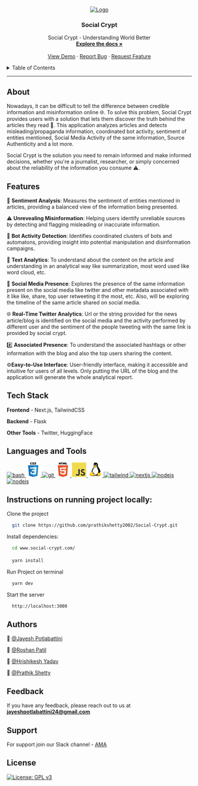 <br />
<div align="center">
  <a href="https://github.com/JayeshVP24/AICTE-Diary">
    <img src="src/logo.jpeg" alt="Logo" width="80" height="80">
  </a>

  <h3 align="center">Social Crypt</h3>

  <p align="center">
    Social Crypt - Understanding World Better
    <br />
    <a href="https://github.com/prathikshetty2002/Social-Crypt"><strong>Explore the docs »</strong></a>
    <br />
    <br />
    <a href="https://github.com/prathikshetty2002/Social-Crypt">View Demo</a>
    ·
    <a href="https://github.com/prathikshetty2002/Social-Crypt/issues">Report Bug</a>
    ·
    <a href="https://github.com/prathikshetty2002/Social-Crypt/issues">Request Feature</a>
  </p>
</div>



<details>
  <summary>Table of Contents</summary>
  <ol>
    <li><a href="#About">About</a></li>
    <li><a href="#Features">Features</a></li>
    <li><a href="#Tech-Stack">Tech Stack</a></li>
    <li><a href="#Languages-and-Tools">Languages and Tools</a></li>
    <li><a href="#Workflow">Workflow</a></li>
    <li><a href="#Instructions-on-running-project-locally">Instructions on running project locally</a></li>
    <li><a href="#Feedback">Feedback</a></li>
  </ol>
</details>

------

## About

Nowadays, it can be difficult to tell the difference between credible information and misinformation online 🌐. To solve this problem, Social Crypt provides users with a solution that lets them discover the truth behind the articles they read 📰. This application analyzes articles and detects misleading/propaganda information, coordinated bot activity, sentiment of entities mentioned, Social Media Activity of the same information, Source Authenticity and a lot more. 

Social Crypt is the solution you need to remain informed and make informed decisions, whether you're a journalist, researcher, or simply concerned about the reliability of the information you consume ⚠️.


## Features

📰 **Sentiment Analysis**: Measures the sentiment of entities mentioned in articles, providing a balanced view of the information being presented.

⚠️ **Unrevealing Misinformation**:  Helping users identify unreliable sources by detecting and flagging misleading or inaccurate information.

🤖 **Bot Activity Detection**: Identifies coordinated clusters of bots and automatons, providing insight into potential manipulation and disinformation campaigns. 

📝 **Text Analytics**: To understand about the content on the article and understanding in an analytical way like summarization, most word used like word cloud, etc.

📱 **Social Media Presence**: Explores the presence of the same information present on the social media like twitter and other metadata associated with it like like, share, top user retweeting it the most, etc. Also, will be exploring the timeline of the same article shared on social media.

🌐 **Real-Time Twitter Analytics**: Url or the string provided for the news article/blog is identified on the social media and the activity performed by different user and the sentiment of the people tweeting with the same link is provided by social crypt. 

#️⃣ **Associated Presence**: To understand the associated hashtags or other information with the blog and also the top users sharing the content.

⚙️**Easy-to-Use Interface**: User-friendly interface, making it accessible and intuitive for users of all levels. Only putting the URL of the blog and the application will generate the whole analytical report.



## Tech Stack

**Frontend** - Next.js, TailwindCSS

**Backend** - Flask

**Other Tools** - Twitter, HuggingFace



## Languages and Tools

<p align="left"> <a href="https://www.gnu.org/software/bash/" target="_blank" rel="noreferrer"> <img src="https://www.vectorlogo.zone/logos/gnu_bash/gnu_bash-icon.svg" alt="bash" width="40" height="40"/> </a> <a href="https://www.w3schools.com/css/" target="_blank" rel="noreferrer"> <img src="https://raw.githubusercontent.com/devicons/devicon/master/icons/css3/css3-original-wordmark.svg" alt="css3" width="40" height="40"/> </a> <a href="https://git-scm.com/" target="_blank" rel="noreferrer"> <img src="https://www.vectorlogo.zone/logos/git-scm/git-scm-icon.svg" alt="git" width="40" height="40"/> </a> <a href="https://www.w3.org/html/" target="_blank" rel="noreferrer"> <img src="https://raw.githubusercontent.com/devicons/devicon/master/icons/html5/html5-original-wordmark.svg" alt="html5" width="40" height="40"/> </a> <a href="https://developer.mozilla.org/en-US/docs/Web/JavaScript" target="_blank" rel="noreferrer"> <img src="https://raw.githubusercontent.com/devicons/devicon/master/icons/javascript/javascript-original.svg" alt="javascript" width="40" height="40"/> </a> <a href="https://www.linux.org/" target="_blank" rel="noreferrer"> <img src="https://raw.githubusercontent.com/devicons/devicon/master/icons/linux/linux-original.svg" alt="linux" width="40" height="40"/> </a> <a href="https://tailwindcss.com/" target="_blank" rel="noreferrer"> <img src="https://www.vectorlogo.zone/logos/tailwindcss/tailwindcss-icon.svg" alt="tailwind" width="40" height="40"/></a><a href="https://nextjs.org/" target="_blank" rel="noreferrer"> <img src="https://ui-lib.com/blog/wp-content/uploads/2021/12/nextjs-boilerplate-logo.png" alt="nextjs" width="40" height="40"/> </a> <a href="https://flask.palletsprojects.com/en/2.2.x/" target="_blank" rel="noreferrer"> <img src="https://www.vectorlogo.zone/logos/pocoo_flask/pocoo_flask-icon.svg" alt="nodejs" width="40" height="40"/> </a><a href="https://huggingface.co/" target="_blank" rel="noreferrer"> <img src="https://www.svgrepo.com/show/401953/hugging-face.svg" alt="nodejs" width="40" height="40"/> </a>
 
 
 

 
 ## Instructions on running project locally:

Clone the project

```bash
  git clone https://github.com/prathikshetty2002/Social-Crypt.git
```

Install dependencies:

```bash
  cd www.social-crypt.com/
  
  yarn install
```

Run Project on terminal

```bash
  yarn dev
```

Start the server

```bash
  http://localhost:3000
```



## Authors

🔆 [@Jayesh Potlabattini](https://github.com/Mr-Jayesh)

🔆 [@Roshan Patil](https://github.com/R-ctrl-ctrl)

🔆 [@Hrishikesh Yadav](https://www.github.com/hrishikesh332)

🔆 [@Prathik Shetty](https://www.github.com/prathikshetty2002)



## Feedback

If you have any feedback, please reach out to us at **jayeshpotlabattini24@gmail.com**


## Support

For support join our Slack channel - [AMA](https://ml-geeksworkspace.slack.com/archives/C03K2M9SBAA)

## License

[![License: GPL v3](https://img.shields.io/badge/License-GPLv3-blue.svg)](https://www.gnu.org/licenses/gpl-3.0)

